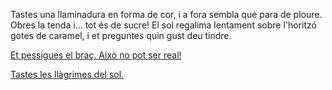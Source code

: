 Tastes una llaminadura en forma de cor, i a fora sembla que para de ploure. Obres la tenda i... tot és de sucre! El sol regalima lentament sobre l'horitzó gotes de caramel, i et preguntes quin gust deu tindre.

[Et pessigues el braç. Això no pot ser real!](../../pessigar-se/pessigar-se.md)

[Tastes les llàgrimes del sol.](tastes_sol/tastes_sol.md)